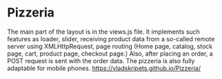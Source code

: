 # Pizzeria

The main part of the layout is in the views.js file.
It implements such features as loader, slider, receiving product data from a so-called remote server using XMLHttpRequest,
page routing (Home page, catalog, stock page, cart, product page, checkout page.)
Also, after placing an order, a POST request is sent with the order data.
The pizzeria is also fully adaptable for mobile phones.
https://vladskripets.github.io/Pizzeria/
